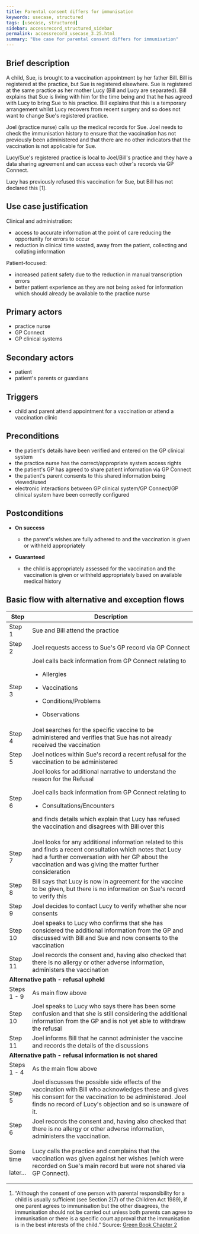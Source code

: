 ```yaml
---
title: Parental consent differs for immunisation
keywords: usecase, structured
tags: [usecase, structured] 
sidebar: accessrecord_structured_sidebar
permalink: accessrecord_usecase_3.25.html
summary: "Use case for parental consent differs for immunisation"
---
```


## Brief description

A child, Sue, is brought to a vaccination appointment by her father Bill. Bill is registered at the practice, but Sue is registered elsewhere. Sue is registered at the same practice as her mother Lucy (Bill and Lucy are separated). Bill explains that Sue is living with him for the time being and that he has agreed with Lucy to bring Sue to his practice. Bill explains that this is a temporary arrangement whilst Lucy recovers from recent surgery and so does not want to change Sue's registered practice.

Joel (practice nurse) calls up the medical records for Sue. Joel needs to check the immunisation history to ensure that the vaccination has not previously been administered and that there are no other indicators that the vaccination is not applicable for Sue.

Lucy/Sue's registered practice is local to Joel/Bill's practice and they have a data sharing agreement and can access each other's records via GP Connect.

Lucy has previously refused this vaccination for Sue, but Bill has not declared this \[1\].

## Use case justification

Clinical and administration:

  - access to accurate information at the point of care reducing the opportunity for errors to occur
  - reduction in clinical time wasted, away from the patient, collecting and collating information

Patient-focused:

  - increased patient safety due to the reduction in manual transcription errors
  - better patient experience as they are not being asked for information which should already be available to the practice nurse

## Primary actors

  - practice nurse
  - GP Connect
  - GP clinical systems

## Secondary actors

  - patient
  - patient's parents or guardians

## Triggers

  - child and parent attend appointment for a vaccination or attend a vaccination clinic

## Preconditions

  - the patient's details have been verified and entered on the GP clinical system
  - the practice nurse has the correct/appropriate system access rights
  - the patient's GP has agreed to share patient information via GP Connect
  - the patient's parent consents to this shared information being viewed/used
  - electronic interactions between GP clinical system/GP Connect/GP clinical system have been correctly configured

## Postconditions

  - **On success**
    
      - the parent's wishes are fully adhered to and the vaccination is given or withheld appropriately

  - **Guaranteed**
    
      - the child is appropriately assessed for the vaccination and the vaccination is given or withheld appropriately based on available medical history

## Basic flow with alternative and exception flows

<table>
<thead>
<tr class="header">
<th width="10%"><strong>Step</strong></th>
<th><strong>Description</strong></th>
</tr>
</thead>
<tbody>
<tr class="odd">
<td>Step 1</td>
<td>Sue and Bill attend the practice</td>
</tr>
<tr class="even">
<td>Step 2</td>
<td>Joel requests access to Sue's GP record via GP Connect</td>
</tr>
<tr class="odd">
<td>Step 3</td>
<td>Joel calls back information from GP Connect relating to
<ul>
<li><p>Allergies</p></li>
<li><p>Vaccinations</p></li>
<li><p>Conditions/Problems</p></li>
<li><p>Observations</p></li>
</ul></td>
</tr>
<tr class="even">
<td>Step 4</td>
<td>Joel searches for the specific vaccine to be administered and verifies that Sue has not already received the vaccination</td>
</tr>
<tr class="odd">
<td>Step 5</td>
<td>Joel notices within Sue's record a recent refusal for the vaccination to be administered</td>
</tr>
<tr class="even">
<td>Step 6</td>
<td>Joel looks for additional narrative to understand the reason for the Refusal
<p>Joel calls back information from GP Connect relating to</p>
<ul>
<li><p>Consultations/Encounters</p></li>
</ul>
<p>and finds details which explain that Lucy has refused the vaccination and disagrees with Bill over this</p></td>
</tr>
<tr class="odd">
<td>Step 7</td>
<td>Joel looks for any additional information related to this and finds a recent consultation which notes that Lucy had a further conversation with her GP about the vaccination and was giving the matter further consideration</td>
</tr>
<tr class="even">
<td>Step 8</td>
<td>Bill says that Lucy is now in agreement for the vaccine to be given, but there is no information on Sue's record to verify this</td>
</tr>
<tr class="odd">
<td>Step 9</td>
<td>Joel decides to contact Lucy to verify whether she now consents</td>
</tr>
<tr class="even">
<td>Step 10</td>
<td>Joel speaks to Lucy who confirms that she has considered the additional information from the GP and discussed with Bill and Sue and now consents to the vaccination</td>
</tr>
<tr class="odd">
<td>Step 11</td>
<td>Joel records the consent and, having also checked that there is no allergy or other adverse information, administers the vaccination</td>
</tr>
<tr class="even">
<td colspan="2"><strong>Alternative path - refusal upheld</strong></td>
</tr>
<tr class="odd">
<td>Steps 1 - 9</td>
<td>As main flow above</td>
</tr>
<tr class="even">
<td>Step 10</td>
<td>Joel speaks to Lucy who says there has been some confusion and that she is still considering the additional information from the GP and is not yet able to withdraw the refusal</td>
</tr>
<tr class="odd">
<td>Step 11</td>
<td>Joel informs Bill that he cannot administer the vaccine and records the details of the discussions</td>
</tr>
<tr class="even">
<td colspan="2"><strong>Alternative path - refusal information is not shared</strong></td>
</tr>
<tr class="odd">
<td>Steps 1 - 4</td>
<td>As the main flow above</td>
</tr>
<tr class="even">
<td>Step 5</td>
<td>Joel discusses the possible side effects of the vaccination with Bill who acknowledges these and gives his consent for the vaccination to be administered. Joel finds no record of Lucy's objection and so is unaware of it.</td>
</tr>
<tr class="odd">
<td>Step 6</td>
<td>Joel records the consent and, having also checked that there is no allergy or other adverse information, administers the vaccination.</td>
</tr>
<tr class="even">
<td><p>Some time</p>
<p>later…</p></td>
<td>Lucy calls the practice and complains that the vaccination was given against her wishes (which were recorded on Sue's main record but were not shared via GP Connect).</td>
</tr>
</tbody>
</table>

1.  “Although the consent of one person with parental responsibility for a child is usually sufficient (see Section 2(7) of the Children Act 1989), if one parent agrees to immunisation but the other disagrees, the immunisation should not be carried out unless both parents can agree to immunisation or there is a specific court approval that the immunisation is in the best interests of the child.” Source: [Green Book Chapter 2](https://assets.publishing.service.gov.uk/government/uploads/system/uploads/attachment_data/file/144250/Green-Book-Chapter-2-Consent-PDF-77K.pdf)
